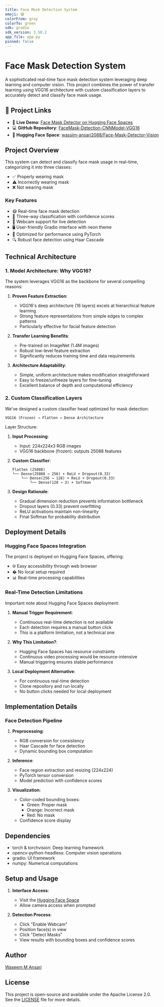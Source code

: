 ```yaml
---
title: Face Mask Detection System
emoji: 😷
colorFrom: gray
colorTo: green
sdk: gradio
sdk_version: 3.50.2
app_file: app.py
pinned: false
---
```


# Face Mask Detection System

A sophisticated real-time face mask detection system leveraging deep learning and computer vision. This project combines the power of transfer learning using VGG16 architecture with custom classification layers to accurately detect and classify face mask usage.

## 🔗 Project Links

- 🚀 **Live Demo**: [Face Mask Detector on Hugging Face Spaces](https://huggingface.co/spaces/wassim-ansari2088/Face-Mask-Detector-Vision)
- 💻 **GitHub Repository**: [FaceMask-Detection-CNNModel-VGG16](https://github.com/wsmaisys/FaceMask-Detection-CNNModel-VGG16)
- 🤗 **Hugging Face Space**: [wassim-ansari2088/Face-Mask-Detector-Vision](https://huggingface.co/spaces/wassim-ansari2088/Face-Mask-Detector-Vision)

## Project Overview

This system can detect and classify face mask usage in real-time, categorizing it into three classes:
- ✅ Properly wearing mask
- ⚠️ Incorrectly wearing mask
- ❌ Not wearing mask

### Key Features

- 😷 Real-time face mask detection
- 🎯 Three-way classification with confidence scores
- 📸 Webcam support for live detection
- 🖥️ User-friendly Gradio interface with neon theme
- 🚀 Optimized for performance using PyTorch
- 🔍 Robust face detection using Haar Cascade

## Technical Architecture

### 1. Model Architecture: Why VGG16?

The system leverages VGG16 as the backbone for several compelling reasons:

1. **Proven Feature Extraction**:
   - VGG16's deep architecture (16 layers) excels at hierarchical feature learning
   - Strong feature representations from simple edges to complex patterns
   - Particularly effective for facial feature detection

2. **Transfer Learning Benefits**:
   - Pre-trained on ImageNet (1.4M images)
   - Robust low-level feature extraction
   - Significantly reduces training time and data requirements

3. **Architecture Adaptability**:
   - Simple, uniform architecture makes modification straightforward
   - Easy to freeze/unfreeze layers for fine-tuning
   - Excellent balance of depth and computational efficiency

### 2. Custom Classification Layers

We've designed a custom classifier head optimized for mask detection:

```
VGG16 (Frozen) → Flatten → Dense Architecture
```

Layer Structure:
1. **Input Processing**:
   - Input: 224x224x3 RGB images
   - VGG16 backbone (frozen): outputs 25088 features

2. **Custom Classifier**:
   ```
   Flatten (25088)
   └── Dense(25088 → 256) + ReLU + Dropout(0.33)
       └── Dense(256 → 128) + ReLU + Dropout(0.33)
           └── Dense(128 → 3) + Softmax
   ```

3. **Design Rationale**:
   - Gradual dimension reduction prevents information bottleneck
   - Dropout layers (0.33) prevent overfitting
   - ReLU activations maintain non-linearity
   - Final Softmax for probability distribution

## Deployment Details

### Hugging Face Spaces Integration

The project is deployed on Hugging Face Spaces, offering:
- 🌐 Easy accessibility through web browser
- � No local setup required
- 📊 Real-time processing capabilities

### Real-Time Detection Limitations

Important note about Hugging Face Spaces deployment:

1. **Manual Trigger Requirement**:
   - Continuous real-time detection is not available
   - Each detection requires a manual button click
   - This is a platform limitation, not a technical one

2. **Why This Limitation?**:
   - Hugging Face Spaces has resource constraints
   - Continuous video processing would be resource-intensive
   - Manual triggering ensures stable performance

3. **Local Deployment Alternative**:
   - For continuous real-time detection
   - Clone repository and run locally
   - No button clicks needed for local deployment

## Implementation Details

### Face Detection Pipeline

1. **Preprocessing**:
   - RGB conversion for consistency
   - Haar Cascade for face detection
   - Dynamic bounding box computation

2. **Inference**:
   - Face region extraction and resizing (224x224)
   - PyTorch tensor conversion
   - Model prediction with confidence scores

3. **Visualization**:
   - Color-coded bounding boxes:
     - Green: Proper mask
     - Orange: Incorrect mask
     - Red: No mask
   - Confidence score display

## Dependencies

- torch & torchvision: Deep learning framework
- opencv-python-headless: Computer vision operations
- gradio: UI framework
- numpy: Numerical computations

## Setup and Usage

1. **Interface Access**:
   - Visit the [Hugging Face Space](https://huggingface.co/spaces/wassim-ansari2088/Face-Mask-Detector-Vision)
   - Allow camera access when prompted

2. **Detection Process**:
   - Click "Enable Webcam"
   - Position face(s) in view
   - Click "Detect Masks"
   - View results with bounding boxes and confidence scores

## Author

[Waseem M Ansari](https://huggingface.co/wassim-ansari2088)

## License

This project is open-source and available under the Apache License 2.0. See the [LICENSE](LICENSE) file for more details.